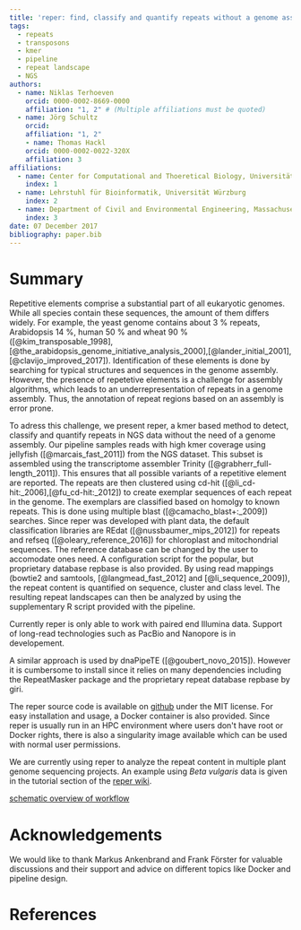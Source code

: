 ```yaml
---
title: 'reper: find, classify and quantify repeats without a genome assembly'
tags:  
  - repeats
  - transposons
  - kmer
  - pipeline
  - repeat landscape
  - NGS
authors:
  - name: Niklas Terhoeven
    orcid: 0000-0002-8669-0000
    affiliation: "1, 2" # (Multiple affiliations must be quoted)
  - name: Jörg Schultz
    orcid:
    affiliation: "1, 2"
    - name: Thomas Hackl
    orcid: 0000-0002-0022-320X
    affiliation: 3
affiliations:
  - name: Center for Computational and Thoeretical Biology, Universität Würzburg
    index: 1
  - name: Lehrstuhl für Bioinformatik, Universität Würzburg
    index: 2
  - name: Department of Civil and Environmental Engineering, Massachusetts Institute of Technology
    index: 3
date: 07 December 2017
bibliography: paper.bib
---
```


# Summary

Repetitive elements comprise a substantial part of all eukaryotic genomes. While all species contain
these sequences, the amount of them differs widely. For example, the yeast genome contains about 3 %
repeats, Arabidopsis 14 %, human 50 % and wheat 90 % ([@kim_transposable_1998],[@the_arabidopsis_genome_initiative_analysis_2000],[@lander_initial_2001],[@clavijo_improved_2017]).
Identification of these elements is done by searching for typical structures and sequences in the genome
assembly. However, the presence of repetetive elements is a challenge for assembly algorithms, which
leads to an underrepresentation of repeats in a genome assembly. Thus, the annotation of repeat regions based
on an assembly is error prone.

To adress this challenge, we present reper, a kmer based method to detect, classify and quantify repeats
in NGS data without the need of a genome assembly.
Our pipeline samples reads with high kmer coverage using jellyfish ([@marcais_fast_2011]) from the NGS dataset. This subset is 
assembled using the transcriptome assembler Trinity ([@grabherr_full-length_2011]). This ensures that all possible variants of a repetitive
element are reported. The repeats are then clustered using cd-hit ([@li_cd-hit:_2006],[@fu_cd-hit:_2012]) to create exemplar sequences of each repeat
in the genome. The exemplars are classified based on homolgy to known repeats. This is done using multiple blast ([@camacho_blast+:_2009]) searches. Since reper was developed with
plant data, the default classification libraries are REdat ([@nussbaumer_mips_2012]) for repeats and refseq ([@oleary_reference_2016]) for chloroplast and mitochondrial
sequences. The reference database can be changed by the user to accomodate ones need. A configuration script for
the popular, but proprietary database repbase is also provided.
By using read mappings (bowtie2 and samtools, [@langmead_fast_2012] and [@li_sequence_2009]), the repeat content is quantified on sequence, cluster and class level. The resulting
repeat landscapes can then be analyzed by using the supplementary R script provided with the pipeline.

Currently reper is only able to work with paired end Illumina data. Support of long-read technologies
such as PacBio and Nanopore is in developement.

A similar approach is used by dnaPipeTE ([@goubert_novo_2015]). However it is cumbersome to install since it relies on many
dependencies including the RepeatMasker package and the proprietary repeat database repbase by giri.

The reper source code is available on [github](https://github.com/nterhoeven/reper) under the MIT license. For easy installation and usage, a Docker container is
also provided. Since reper is usually run in an HPC environment where users don't have root or
Docker rights, there is also a singularity image available which can be used with normal user permissions.

We are currently using reper to analyze the repeat content in multiple plant genome sequencing projects. An example using *Beta vulgaris* data is given in the tutorial section
of the [reper wiki](https://github.com/nterhoeven/reper/wiki).


[schematic overview of workflow](workflow.png)


# Acknowledgements

We would like to thank Markus Ankenbrand and Frank Förster for valuable discussions and their support and advice on different topics like Docker and pipeline design.


# References